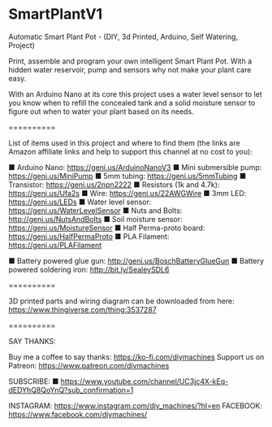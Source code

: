 # SmartPlantV1
Automatic Smart Plant Pot - (DIY, 3d Printed, Arduino, Self Watering, Project)


Print, assemble and program your own intelligent Smart Plant Pot. With a hidden water reservoir, pump and sensors why not make your plant care easy.

With an Arduino Nano at its core this project uses a water level sensor to let you know when to refill the concealed tank and a solid moisture sensor to figure out when to water your plant based on its needs.

==========

List of items used in this project and where to find them (the links are Amazon affiliate links and help to support this channel at no cost to you):

■ Arduino Nano: https://geni.us/ArduinoNanoV3
■ Mini submersible pump: https://geni.us/MiniPump
■ 5mm tubing: https://geni.us/5mmTubing
■ Transistor: https://geni.us/2npn2222
■ Resistors (1k and 4.7k): https://geni.us/Ufa2s
■ Wire: https://geni.us/22AWGWire
■ 3mm LED: https://geni.us/LEDs
■ Water level sensor: https://geni.us/WaterLevelSensor
■ Nuts and Bolts: http://geni.us/NutsAndBolts
■ Soil moisture sensor: https://geni.us/MoistureSensor
■ Half Perma-proto board: https://geni.us/HalfPermaProto
■ PLA Filament: https://geni.us/PLAFilament

■ Battery powered glue gun: http://geni.us/BoschBatteryGlueGun
■ Battery powered soldering iron:  http://bit.ly/SealeySDL6 

==========

3D printed parts and wiring diagram can be downloaded from here: https://www.thingiverse.com/thing:3537287

==========

SAY THANKS:

Buy me a coffee to say thanks: https://ko-fi.com/diymachines
Support us on Patreon: https://www.patreon.com/diymachines

SUBSCRIBE: 
■ https://www.youtube.com/channel/UC3jc4X-kEq-dEDYhQ8QoYnQ?sub_confirmation=1

INSTAGRAM: https://www.instagram.com/diy_machines/?hl=en
FACEBOOK: https://www.facebook.com/diymachines/
